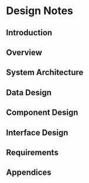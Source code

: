 Design Notes
============

Introduction
------------

Overview
--------

System Architecture
-------------------

Data Design
-----------

Component Design
----------------

Interface Design
----------------

Requirements
------------

Appendices
----------
